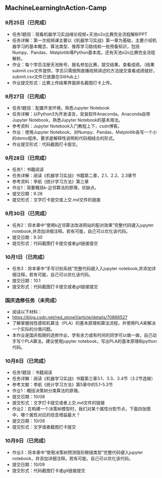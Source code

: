 ## MachineLearningInAction-Camp
### 9月25日（已完成）
- 任务1题目：观看机器学习实战绪论视频+天池o2o比赛完全流程解析PPT
- 任务详解：第一次视频课主要以《机器学习实战》第一章为基础，主要介绍机器学习的基本概念、算法类型、推荐学习路线和一些预备知识，包括Numpy、Pandas、Matplotlib等Python基本库。还有天池o2o比赛完全流程解析。
- 作业：每个学员注册天池账号，报名参加比赛，提交结果，查看成绩。（结果submit.csv文件提供，学员只需按照直播视频讲述的方法提交查看成绩就好。submit.csv文件已放置在GitHub上）
- 作业提交形式：比赛上传结果界面排名截图打卡上传。

### 9月27日（已完成）
- 任务1题目：配置开发环境，熟悉Jupyter Notebook
- 任务详解：以Python3为开发语言，安装软件Anaconda。Anaconda自带Jupyter Notebook，熟悉Jupyter Notebook的基本用法。
- 参考资料：Jupyter Notebook入门教程上下，csdn博客。
- 作业：使用Jupyter Notebook，对Numpy、Pandas、Matplotlib各写一个小的demo程序。要求是解释性说明和代码相结合的形式。
- 作业提交形式：代码截图打卡提交。

### 9月28日（已完成）
- 任务1：书籍阅读
- 任务详解：阅读《机器学习实战》书籍第二章，2.1、2.2、2.3章节
- 参考资料：李航《统计学习方法》第三章
- 作业1：简要概括k-近邻算法的原理，优缺点。
- 提交日期：9.28
- 提交形式：文字打卡提交或上交.md文件的链接

### 9月30日（已完成）
- 任务2：将本章中“使用k近邻算法改进网站的配对效果”完整代码键入jupyter notebook,并添加详细注释。若有可能，自己可以优化该代码。
- 提交日期：9.30
- 提交形式：代码截图打卡提交或者git链接提交

### 10月1日（已完成）
- 任务3：将本章中“手写识别系统”完整代码键入入jupyter notebook,并添加详细注释。若有可能，自己可以优化该代码。
- 提交日期：10.1
- 提交形式：代码截图打卡提交或者git链接提交

### 国庆选修任务（未完成）
- 阅读以下材料：
- https://blog.csdn.net/red_stone1/article/details/70866527
- 了解掌握线性感知机算法（PLA）的基本原理和算法流程，并使用PLA来解决一个实际的分类问题。
- 本作业是国庆假期的选修作业，学有余力或有时间的同学可以做一做，自己动手写个PLA算法。建议使用jupyter notebook，写出PLA的基本原理和python代码。

### 10月8日（已完成）
- 任务1题目：书籍阅读
- 任务详解：阅读《机器学习实战》书籍第三章3.1、3.3、3.4节（3.2节选做）
- 参考文献：李航《统计学习方法》第5章中的5.1-5.3节
- 作业1：概括决策树分类算法的原理。
- 提交日期：10/08
- 提交形式：文字打卡提交或者上交.md文件的链接
- 作业2：在构建一个决策树模型时，我们对某个属性分割节点，下面四张图中，哪个属性对应的信息增益最大？
- 提交日期：10/08
- 提交形式：文字或者截图打卡提交

### 10月9日（已完成）
- 作业3：将本章中“使用决策树预测隐形眼镜类型”完整代码键入jupyter notebook，并添加详细注释。若有可能，自己可以优化该代码。
- 提交日期：10/09
- 提交形式：代码截图打卡或git链接提交
